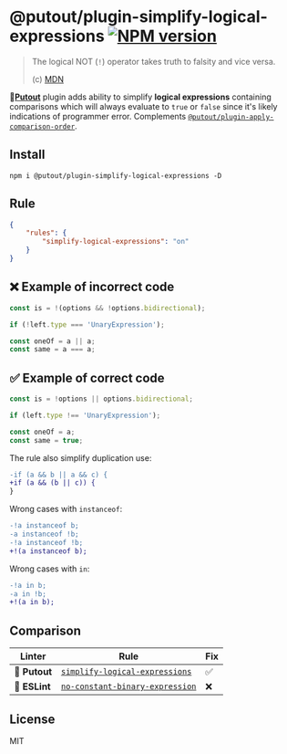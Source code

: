 # @putout/plugin-simplify-logical-expressions [![NPM version][NPMIMGURL]][NPMURL]

[NPMIMGURL]: https://img.shields.io/npm/v/@putout/plugin-simplify-logical-expressions.svg?style=flat&longCache=true
[NPMURL]: https://npmjs.org/package/@putout/plugin-simplify-logical-expressions "npm"

> The logical NOT (`!`) operator takes truth to falsity and vice versa.
>
> (c) [MDN](https://developer.mozilla.org/en-US/docs/Web/JavaScript/Reference/Operators/Logical_NOT)

🐊[**Putout**](https://github.com/coderaiser/putout) plugin adds ability to simplify **logical expressions** containing
comparisons which will always evaluate to `true` or `false` since it's  likely indications of programmer error.
Complements [`@putout/plugin-apply-comparison-order`](https://github.com/coderaiser/putout/tree/master/packages/plugin-apply-comparison-order#readme).

## Install

```
npm i @putout/plugin-simplify-logical-expressions -D
```

## Rule

```json
{
    "rules": {
        "simplify-logical-expressions": "on"
    }
}
```

## ❌ Example of incorrect code

```js
const is = !(options && !options.bidirectional);

if (!left.type === 'UnaryExpression');

const oneOf = a || a;
const same = a === a;
```

## ✅ Example of correct code

```js
const is = !options || options.bidirectional;

if (left.type !== 'UnaryExpression');

const oneOf = a;
const same = true;
```

The rule also simplify duplication use:

```diff
-if (a && b || a && c) {
+if (a && (b || c)) {
}
```

Wrong cases with `instanceof`:

```diff
-!a instanceof b;
-a instanceof !b;
-!a instanceof !b;
+!(a instanceof b);
```

Wrong cases with `in`:

```diff
-!a in b;
-a in !b;
+!(a in b);
```

## Comparison

Linter | Rule | Fix
--------|-------|------------|
🐊 **Putout**| [`simplify-logical-expressions`](https://github.com/coderaiser/putout/tree/master/packages/plugin-simplify-logical-expressions#readme)| ✅
🦕 **ESLint** | [`no-constant-binary-expression`](https://eslint.org/docs/rules/no-constant-binary-expression) | ❌

## License

MIT
